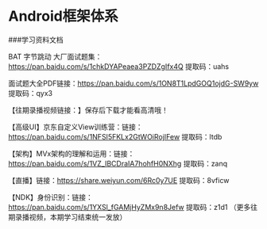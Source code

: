 # Android框架体系

###学习资料文档

BAT 字节跳动 大厂面试题集：https://pan.baidu.com/s/1chkDYAPeaea3PZDZgIfx4Q 
提取码：uahs

面试题大全PDF链接：https://pan.baidu.com/s/1ON8T1LpdGOQ1ojdG-SW9yw 
提取码：qyx3

【往期录播视频链接：】保存后下载才能看高清哦！

【高级UI】京东自定义View训练营：链接：https://pan.baidu.com/s/1NFSI5FKLx2GtWOiRojIFew 
提取码：ltdb

【架构】MVx架构的理解和运用：链接：https://pan.baidu.com/s/1VZ_IBCDraIA7hohfH0NXhg 
提取码：zanq 

【直播】链接：https://share.weiyun.com/6Rc0y7UE 
提取码：8vficw

【NDK】身份识别：链接：https://pan.baidu.com/s/1YXSl_fGAMjHyZMx9n8Jefw 
提取码：z1d1
（更多往期录播视频，本期学习结束统一发放）

